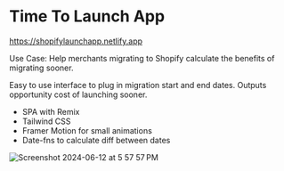 # Time To Launch App

https://shopifylaunchapp.netlify.app

Use Case: Help merchants migrating to Shopify calculate the benefits of migrating sooner.

Easy to use interface to plug in migration start and end dates. Outputs opportunity cost of launching sooner.

- SPA with Remix
- Tailwind CSS
- Framer Motion for small animations
- Date-fns to calculate diff between dates

![Screenshot 2024-06-12 at 5 57 57 PM](https://github.com/pcoch/launch/assets/74082459/6c92fec3-91db-4126-b76b-afdd41e719ce)
